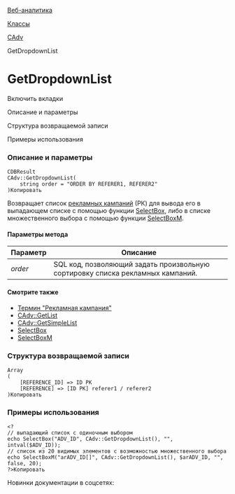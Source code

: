 [Веб-аналитика](/api_help/statistic/index.php)

[Классы](/api_help/statistic/classes/index.php)

[CAdv](/api_help/statistic/classes/cadv/index.php)

GetDropdownList

GetDropdownList
===============

Включить вкладки

Описание и параметры

Структура возвращаемой записи

Примеры использования

### Описание и параметры

```
CDBResult
CAdv::GetDropdownList(
	string order = "ORDER BY REFERER1, REFERER2"
)Копировать
```

Возвращает список [рекламных кампаний](/api_help/statistic/terms.php#adv) (РК) для вывода его в выпадающем списке с помощью функции [SelectBox](/api_help/main/functions/html/selectbox.php), либо в списке множественного выбора с помощью функции [SelectBoxM](/api_help/main/functions/html/selectboxm.php).

#### Параметры метода

| Параметр | Описание |
| --- | --- |
| *order* | SQL код, позволяющий задать произвольную сортировку списка рекламных кампаний. |

#### Смотрите также

* [Термин "Рекламная кампания"](/api_help/statistic/terms.php#adv)
* [CAdv::GetList](/api_help/statistic/classes/cadv/getlist.php)
* [CAdv::GetSimpleList](/api_help/statistic/classes/cadv/getsimplelist.php)
* [SelectBox](/api_help/main/functions/html/selectbox.php)
* [SelectBoxM](/api_help/main/functions/html/selectboxm.php)

### Структура возвращаемой записи

```
Array
(
	[REFERENCE_ID] => ID РК
	[REFERENCE] => [ID РК] referer1 / referer2
)Копировать
```

### Примеры использования

```
<?
// выпадающий список с одиночным выбором
echo SelectBox("ADV_ID", CAdv::GetDropdownList(), "", intval($ADV_ID));
// список из 20 видимых элементов с возможностью множественного выбора
echo SelectBoxM("arADV_ID[]", CAdv::GetDropdownList(), $arADV_ID, "", false, 20);
?>Копировать
```

Новинки документации в соцсетях: